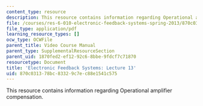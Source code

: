 ```yaml
---
content_type: resource
description: This resource contains information regarding Operational amplifier compensation.
file: /courses/res-6-010-electronic-feedback-systems-spring-2013/870c031378bc83329c7ec88e1541c575_MITRES_6-010S13_lec13.pdf
file_type: application/pdf
learning_resource_types: []
ocw_type: OCWFile
parent_title: Video Course Manual
parent_type: SupplementalResourceSection
parent_uid: 1870fed2-ef12-92c6-8bbe-9fdcf7c71870
resourcetype: Document
title: 'Electronic Feedback Systems: Lecture 13'
uid: 870c0313-78bc-8332-9c7e-c88e1541c575
---
```

This resource contains information regarding Operational amplifier compensation.

